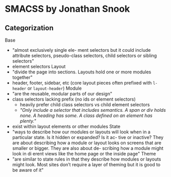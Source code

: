 # SMACSS by Jonathan Snook

## Categorization
Base
  - "almost exclusively single ele- ment selectors but it could include attribute selectors, pseudo-class selectors, child selectors or sibling selectors"
  - element selectors
Layout
  - "divide the page into sections. Layouts hold one or more modules together"
  - header, footer, sidebar, etc (core layout pieces often prefixed with `l-header` or `layout-header`)
Module
  - "are the reusable, modular parts of our design"
  - class selectors lacking prefix (no ids or element selectors)
    - heavily prefer child class selectors vs child element selectors
    - *"Only include a selector that includes semantics. A span or div holds none. A heading has some. A class defined on an element has plenty."*
  - exist within layout elements or other modules
State
  - "ways to describe how our modules or layouts will look when in a particular state. Is it hidden or expanded? Is it ac- tive or inactive? They are about describing how a module or layout looks on screens that are smaller or bigger. They are also about de- scribing how a module might look in di erent views like the home page or the inside page"
Theme
  - "are similar to state rules in that they describe how modules or layouts might look. Most sites don’t require a layer of theming but it is good to be aware of it"
